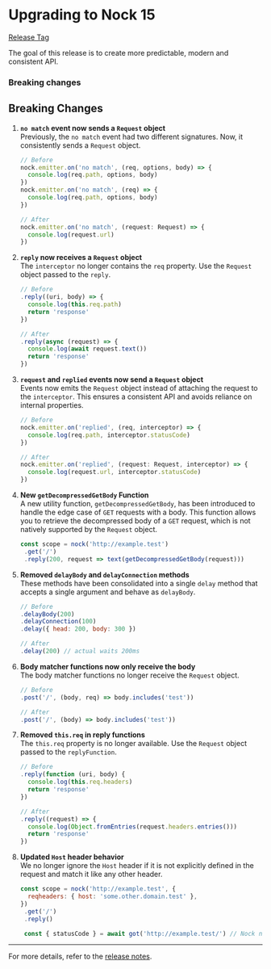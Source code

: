 # Upgrading to Nock 15

[Release Tag](https://github.com/nock/nock/releases/tag/v15.0.0)

The goal of this release is to create more predictable, modern and consistent API.

### Breaking changes


## Breaking Changes

1. **`no match` event now sends a `Request` object**  
   Previously, the `no match` event had two different signatures. Now, it consistently sends a `Request` object.

   ```js
   // Before
   nock.emitter.on('no match', (req, options, body) => {
     console.log(req.path, options, body)
   })
   nock.emitter.on('no match', (req) => {
     console.log(req.path, options, body)
   })

   // After
   nock.emitter.on('no match', (request: Request) => {
     console.log(request.url)
   })
   ```

2. **`reply` now receives a `Request` object**  
   The `interceptor` no longer contains the `req` property. Use the `Request` object passed to the `reply`.

   ```js
   // Before
   .reply((uri, body) => {
     console.log(this.req.path)
     return 'response'
   })

   // After
   .reply(async (request) => {
     console.log(await request.text())
     return 'response'
   })
   ```

7. **`request` and `replied` events now send a `Request` object**  
    Events now emits the `Request` object instead of attaching the request to the `interceptor`. This ensures a consistent API and avoids reliance on internal properties.

    ```js
    // Before
    nock.emitter.on('replied', (req, interceptor) => {
      console.log(req.path, interceptor.statusCode)
    })

    // After
    nock.emitter.on('replied', (request: Request, interceptor) => {
      console.log(request.url, interceptor.statusCode)
    })
    ```

8. **New `getDecompressedGetBody` Function**  
   A new utility function, `getDecompressedGetBody`, has been introduced to handle the edge case of `GET` requests with a body. This function allows you to retrieve the decompressed body of a `GET` request, which is not natively supported by the `Request` object.

   ```js
   const scope = nock('http://example.test')
    .get('/')
    .reply(200, request => text(getDecompressedGetBody(request)))
   ```

3. **Removed `delayBody` and `delayConnection` methods**  
   These methods have been consolidated into a single `delay` method that accepts a single argument and behave as `delayBody`.

   ```js
   // Before
   .delayBody(200)
   .delayConnection(100)
   .delay({ head: 200, body: 300 })

   // After
   .delay(200) // actual waits 200ms
   ```

4. **Body matcher functions now only receive the body**  
   The body matcher functions no longer receive the `Request` object.

   ```js
   // Before
   .post('/', (body, req) => body.includes('test'))

   // After
   .post('/', (body) => body.includes('test'))
   ```

5. **Removed `this.req` in reply functions**  
   The `this.req` property is no longer available. Use the `Request` object passed to the `replyFunction`.

   ```js
   // Before
   .reply(function (uri, body) {
     console.log(this.req.headers)
     return 'response'
   })

   // After
   .reply((request) => {
     console.log(Object.fromEntries(request.headers.entries()))
     return 'response'
   })
   ```

6. **Updated `Host` header behavior**  
   We no longer ignore the `Host` header if it is not explicitly defined in the request and match it like any other header.

   ```js
   const scope = nock('http://example.test', {
     reqheaders: { host: 'some.other.domain.test' },
   })
    .get('/')
    .reply()

    const { statusCode } = await got('http://example.test/') // Nock no match
   ```
---

For more details, refer to the [release notes](https://github.com/nock/nock/releases/tag/v15.0.0).